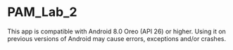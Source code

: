 # PAM_Lab_2

This app is compatible with Android 8.0 Oreo (API 26) or higher. Using it on previous versions of Android may cause errors, exceptions and/or crashes.
